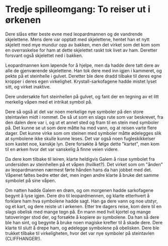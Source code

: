 # Tredje spilleomgang: To reiser ut i ørkenen

Dere slåss etter beste evne med leopardmannen og de vandrende skjelettene. Mens dere var opptatt med skjelettene, hentet han et nytt 
skjelett med mye mundur opp av bakken, men det virket 
som det kom som en overraskelse for ham at dette skjelettet raskt tok livet av ham. Deretter forsvant også skjelettet ned i bakken. 

Leopardmannen kom løpende for å hjelpe, men da hadde dere tatt dere av alle de gjenværende skjelettene. Han tok dere med inn igjen i 
kammeret, og pekte på et steinhelle i gulvet. Deretter
ble dere dradd tilbake til deres egne kropper i deres egen virkelighet. Krystall-sarkofagene hadde mistet lyset sitt, og virket inaktive.

Dere undersøkte fort steinhellen på gulvet, og fant der en tegning av et litt merkelig våpen med et intrikat symbol på. 

Dere så også at det var noen merkelige nye symboler på den store steintavlen midt i rommet. De så ut som en slags rute som var beskrevet, 
fra den dalen dere var i, og ut
et annet sted og fram til en stein med symboler på. Det kunne se ut som dere måtte ha med vann, og at reisen varte flere dager. 
Det kunne virke som om steinen med
symboler måtte ødelegges slik at symbolene ikke skulle kunne leses. Det var også noen fugleskikkelser som kastet
noe, kanskje lyn. Dere forsøkte å følge dette "kartet", men kom til en ørken hvor det var vanskelig å finne veien videre.

Da dere kom tilbake til leiren, klarte heldigvis Galem å risse symbolet fra undersiden av steinhellen på et våpen (hvilket?). 
Det virket som om "ånden" av leopardmannen nærmest førte
hånden hans da han jobbet med det. Våpenet føltes bedre etter det, men ingen andre klarte å bruke det samme symbolet på sine våpen. 

Om natten hadde Galem en drøm, og om morgenen hadde sarkofagene begynt å lyse igjen. Dere dro til leopardmennen, og klarte 
etterhvert å forklare ham hva symbolene hadde sagt. Han ga
dere vann og noe utstyr, og et kart, og dere reiste ut i ørkenen. Etter tre dagers reise, kom dere til en slags obelisk med mange
tegn på. En mann med hvit kjortel og mange tatoveringer stod der, og forsøkte å kopiere av symbolene. Da han så dere ble han sint, og begynte å bruke
noen magiske krefter til å skade dere. Dere klarte til slutt å drepe ham, og ødelegge symbolene på obelisken. Dere ble trukket tilbake
til virkeligheten, hvor det var nye symboler på steintavlen (CLIFFHANGER!).
